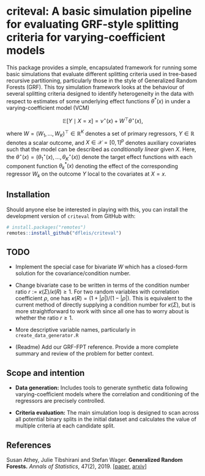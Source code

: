 # criteval: A basic simulation pipeline for evaluating GRF-style splitting criteria for varying-coefficient models

This package provides a simple, encapsulated framework for running some basic simulations that evaluate different splitting criteria used in tree-based recursive partitioning, particularly those in the style of Generalized Random Forests (GRF).
This toy simulation framework looks at the behaviour of several splitting criteria designed to identify heterogeneity in the data with respect to estimates of some underlying effect
functions $\theta^*(x)$ in under a varying-coefficient model (VCM)

$$
\mathbb E[Y \mid X = x] = \nu^\star (x) + W^\top \theta^\star (x), 
$$

where $W = (W_1,\ldots, W_K)^\top \in \mathbb R^K$ denotes a set of primary regressors, $Y \in \mathbb R$ denotes a scalar outcome, and $X \in \mathcal X = [0,1]^p$ denotes auxiliary covariates such that the model can be described as *conditionally linear* given $X$.
Here, the $\theta^\star(x) = (\theta_1^\star(x),\ldots,\theta_K^\star(x))$ denote the target effect functions with each component function $\theta_k^*(x)$ denoting the effect of the corresponding regressor $W_k$ on the outcome $Y$ local to the covariates at $X = x$.

## Installation

Should anyone else be interested in playing with this, you can install the development version of `criteval` from GitHub with:
```R
# install.packages("remotes")
remotes::install_github("dfleis/criteval")
```

## TODO

* Implement the special case for bivariate $W$ which has a closed-form solution for the covariance/condition number.

* Change bivariate case to be written in terms of the condition number ratio $r := \kappa(\Sigma)/\kappa(R) \geq 1$. 
For two random variables with correlation coefficient $\rho$, one has $\kappa(R) = (1 + |\rho|)/(1 - |\rho|)$. This is equivalent to
the current method of directly supplying a condition number for $\kappa(\Sigma)$, but is more straightforward to work with since all one has to worry
about is whether the ratio $r \geq 1$.

* More descriptive variable names, particularly in `create_data_generator.R`

* (Readme) Add our GRF-FPT reference. Provide a more complete summary and review of the problem for better context.

## Scope and intention

* **Data generation:** Includes tools to generate synthetic data following varying-coefficient models where the correlation and conditioning of the regressors are precisely controlled.

* **Criteria evaluation:** The main simulation loop is designed to scan across all potential binary splits in the initial dataset and calculates the value of multiple criteria at each candidate split.

## References

Susan Athey, Julie Tibshirani and Stefan Wager.
<b>Generalized Random Forests.</b> <i>Annals of Statistics</i>, 47(2), 2019.
[<a href="https://projecteuclid.org/euclid.aos/1547197251">paper</a>,
<a href="https://arxiv.org/abs/1610.01271">arxiv</a>]
